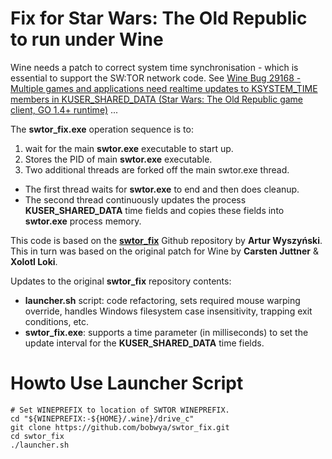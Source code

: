 Fix for Star Wars: The Old Republic to run under Wine
=========

Wine needs a patch to correct system time synchronisation - which is essential to support the SW:TOR network code.
See [Wine Bug 29168 - Multiple games and applications need realtime updates to KSYSTEM_TIME members in KUSER_SHARED_DATA (Star Wars: The Old Republic game client, GO 1.4+ runtime)](http://bugs.winehq.org/show_bug.cgi?id=29168) ...


The **swtor_fix.exe** operation sequence is to:
1. wait for the main **swtor.exe** executable to start up.
2. Stores the PID of main **swtor.exe** executable.
3. Two additional threads are forked off the main swtor.exe thread.
  * The first thread waits for **swtor.exe** to end and then does cleanup.
  * The second thread continuously updates the process **KUSER_SHARED_DATA** time fields and copies these fields into **swtor.exe** process memory.


This code is based on the [**swtor_fix**](https://github.com/aljen/swtor_fix) Github repository by **Artur Wyszyński**.
This in turn was based on the original patch for Wine by **Carsten Juttner** & **Xolotl Loki**.

Updates to the original **swtor_fix** repository contents:
* **launcher.sh** script: code refactoring, sets required mouse warping override, handles Windows filesystem case insensitivity, trapping exit conditions, etc.
* **swtor_fix.exe**: supports a time parameter (in milliseconds) to set the update interval for the **KUSER_SHARED_DATA** time fields.


Howto Use Launcher Script
=========

```
# Set WINEPREFIX to location of SWTOR WINEPREFIX.
cd "${WINEPREFIX:-${HOME}/.wine}/drive_c"
git clone https://github.com/bobwya/swtor_fix.git
cd swtor_fix
./launcher.sh
```
